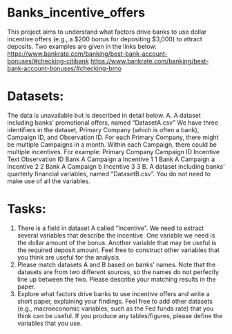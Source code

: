 # Banks_incentive_offers
This project aims to understand what factors drive banks to use dollar incentive offers (e.g., a $200 bonus for depositing $3,000) to attract deposits. Two examples are given in the links below: 
https://www.bankrate.com/banking/best-bank-account-bonuses/#checking-citibank
https://www.bankrate.com/banking/best-bank-account-bonuses/#checking-bmo

# Datasets:
The data is unavailable but is described in detail below.
A.	A dataset including banks’ promotional offers, named “DatasetA.csv”
We have three identifiers in the dataset, Primary Company (which is often a bank), Campaign ID, and Observation ID. For each Primary Company, there might be multiple Campaigns in a month. Within each Campaign, there could be multiple incentives. For example:
Primary Company     Campaign ID       	          Incentive Text    	Observation ID
Bank A                    	Campaign a              	Incentive 1               	1
Bank A                    	Campaign a              	Incentive 2               	2
Bank A                    	Campaign b              	Incentive 3               	3
B.	A dataset including banks’ quarterly financial variables, named “DatasetB.csv”. You do not need to make use of all the variables.

# Tasks:
1. 	There is a field in dataset A called “Incentive”. We need to extract several variables that describe the incentive. One variable we need is the dollar amount of the bonus. Another variable that may be useful is the required deposit amount. Feel free to construct other variables that you think are useful for the analysis.
2.  Please match datasets A and B based on banks’ names. Note that the datasets are from two different sources, so the names do not perfectly line up between the two. Please describe your matching results in the paper.
3. 	Explore what factors drive banks to use incentive offers and write a short paper, explaining your findings. Feel free to add other datasets (e.g., macroeconomic variables, such as the Fed funds rate) that you think can be useful. If you produce any tables/figures, please define the variables that you use.

